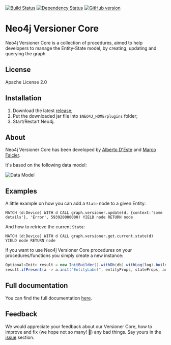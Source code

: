 [![Build Status](https://travis-ci.org/h-omer/neo4j-versioner-core.svg?branch=master)](https://travis-ci.org/h-omer/neo4j-versioner-core)
[![Dependency Status](https://www.versioneye.com/user/projects/593a42a03601b10036e095b7/badge.svg?style=flat-square)](https://www.versioneye.com/user/projects/593a42a03601b10036e095b7)
[![GitHub version](https://badge.fury.io/gh/h-omer%2Fneo4j-versioner-core.svg)](https://badge.fury.io/gh/h-omer%2Fneo4j-versioner-core)

# Neo4j Versioner Core

Neo4j Versioner Core is a collection of procedures, aimed to help developers to manage the Entity-State model, by creating, updating and querying the graph.

## License

Apache License 2.0

## Installation

1. Download the latest [release](https://github.com/h-omer/neo4j-versioner-core/releases);
2. Put the downloaded jar file into `$NEO4J_HOME/plugins` folder;
3. Start/Restart Neo4j.

## About

Neo4j Versioner Core has been developed by [Alberto D'Este](https://github.com/albertodeste) and [Marco Falcier](https://github.com/mfalcier).

It's based on the following data model: 

![Data Model](https://raw.githubusercontent.com/h-omer/neo4j-versioner-core/master/docs/images/data-model.png)

## Examples

A little example on how you can add a `State` node to a given Entity:

```cypher
MATCH (d:Device) WITH d CALL graph.versioner.update(d, {context:'some details'}, 'Error', 593920000000) YIELD node RETURN node
```

And how to retrieve the current `State`:

```cypher
MATCH (d:Device) WITH d CALL graph.versioner.get.current.state(d) YIELD node RETURN node
```

If you want to use Neo4j Versioner Core procedures on your procedures/functions you simply create a new instance:

```java
Optional<Init> result = new InitBuilder().withDb(db).withLog(log).build();
result.ifPresent(a -> a.init("EntityLabel", entityProps, stateProps, additionalLabel, date));
```

## Full documentation

You can find the full documentation [here](https://h-omer.github.io/neo4j-versioner-core/).

## Feedback

We would appreciate your feedback about our Versioner Core, how to improve and fix (we hope not so many! :see_no_evil:) any bad things. Say yours in the [issue](https://github.com/h-omer/neo4j-versioner-core/issues) section.
